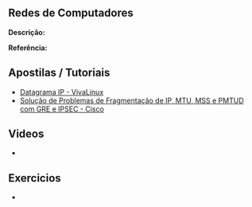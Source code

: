 ## Redes de Computadores

**Descrição:**

**Referência:** []()

## Apostilas / Tutoriais

- [Datagrama IP - VivaLinux](http://www.vivaolinux.com.br/artigo/Datagramas/)
- [Solução de Problemas de Fragmentação de IP, MTU, MSS e PMTUD com GRE e IPSEC - Cisco](http://www.cisco.com/cisco/web/support/BR/8/85/85673_pmtud_ipfrag.html)


## Videos

- []()

## Exercicios

- []()
